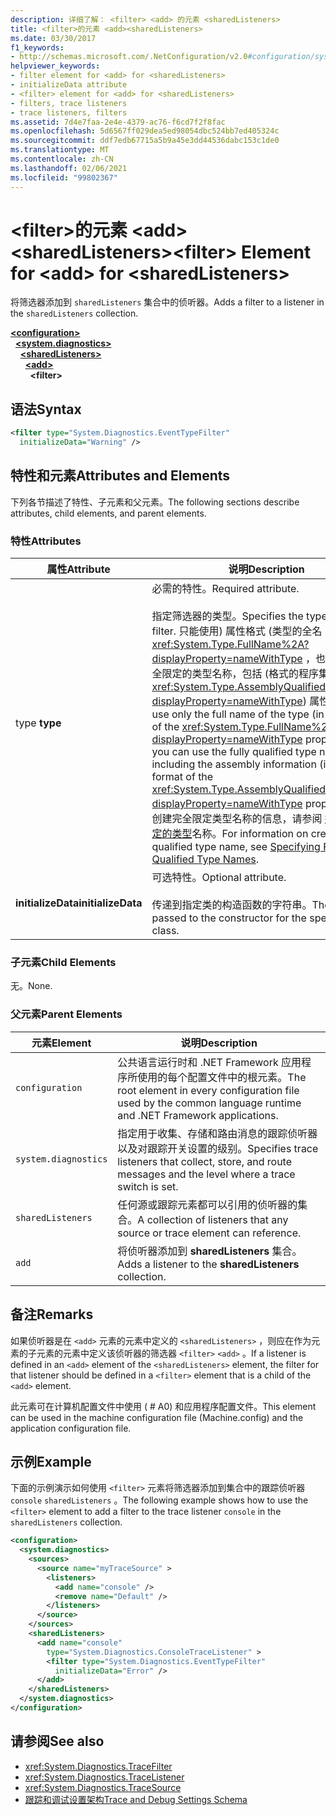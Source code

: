 ```yaml
---
description: 详细了解： <filter> <add> 的元素 <sharedListeners>
title: <filter>的元素 <add><sharedListeners>
ms.date: 03/30/2017
f1_keywords:
- http://schemas.microsoft.com/.NetConfiguration/v2.0#configuration/system.diagnostics/sharedListeners/add/filter
helpviewer_keywords:
- filter element for <add> for <sharedListeners>
- initializeData attribute
- <filter> element for <add> for <sharedListeners>
- filters, trace listeners
- trace listeners, filters
ms.assetid: 7d4e7faa-2e4e-4379-ac76-f6cd7f2f8fac
ms.openlocfilehash: 5d6567ff029dea5ed98054dbc524bb7ed405324c
ms.sourcegitcommit: ddf7edb67715a5b9a45e3dd44536dabc153c1de0
ms.translationtype: MT
ms.contentlocale: zh-CN
ms.lasthandoff: 02/06/2021
ms.locfileid: "99802367"
---
```

# <a name="filter-element-for-add-for-sharedlisteners"></a><span data-ttu-id="48208-103">\<filter>的元素 \<add>\<sharedListeners></span><span class="sxs-lookup"><span data-stu-id="48208-103">\<filter> Element for \<add> for \<sharedListeners></span></span>

<span data-ttu-id="48208-104">将筛选器添加到 `sharedListeners` 集合中的侦听器。</span><span class="sxs-lookup"><span data-stu-id="48208-104">Adds a filter to a listener in the `sharedListeners` collection.</span></span>  

[**\<configuration>**](../configuration-element.md)\
&nbsp;&nbsp;[**\<system.diagnostics>**](system-diagnostics-element.md)\
&nbsp;&nbsp;&nbsp;&nbsp;[**\<sharedListeners>**](sharedlisteners-element.md)\
&nbsp;&nbsp;&nbsp;&nbsp;&nbsp;&nbsp;[**\<add>**](add-element-for-sharedlisteners.md)\
&nbsp;&nbsp;&nbsp;&nbsp;&nbsp;&nbsp;&nbsp;&nbsp;**\<filter>**

## <a name="syntax"></a><span data-ttu-id="48208-105">语法</span><span class="sxs-lookup"><span data-stu-id="48208-105">Syntax</span></span>  
  
```xml  
<filter type="System.Diagnostics.EventTypeFilter"
  initializeData="Warning" />  
```  
  
## <a name="attributes-and-elements"></a><span data-ttu-id="48208-106">特性和元素</span><span class="sxs-lookup"><span data-stu-id="48208-106">Attributes and Elements</span></span>  

 <span data-ttu-id="48208-107">下列各节描述了特性、子元素和父元素。</span><span class="sxs-lookup"><span data-stu-id="48208-107">The following sections describe attributes, child elements, and parent elements.</span></span>  
  
### <a name="attributes"></a><span data-ttu-id="48208-108">特性</span><span class="sxs-lookup"><span data-stu-id="48208-108">Attributes</span></span>  
  
|<span data-ttu-id="48208-109">属性</span><span class="sxs-lookup"><span data-stu-id="48208-109">Attribute</span></span>|<span data-ttu-id="48208-110">说明</span><span class="sxs-lookup"><span data-stu-id="48208-110">Description</span></span>|  
|---------------|-----------------|  
|<span data-ttu-id="48208-111">type </span><span class="sxs-lookup"><span data-stu-id="48208-111">**type**</span></span>|<span data-ttu-id="48208-112">必需的特性。</span><span class="sxs-lookup"><span data-stu-id="48208-112">Required attribute.</span></span><br /><br /> <span data-ttu-id="48208-113">指定筛选器的类型。</span><span class="sxs-lookup"><span data-stu-id="48208-113">Specifies the type of the filter.</span></span> <span data-ttu-id="48208-114">只能使用) 属性格式 (类型的全名 <xref:System.Type.FullName%2A?displayProperty=nameWithType> ，也可以使用完全限定的类型名称，包括 (格式的程序集信息， <xref:System.Type.AssemblyQualifiedName%2A?displayProperty=nameWithType>) 属性。</span><span class="sxs-lookup"><span data-stu-id="48208-114">You can use only the full name of the type (in the format of the <xref:System.Type.FullName%2A?displayProperty=nameWithType> property), or you can use the fully qualified type name including the assembly information (in the format of the <xref:System.Type.AssemblyQualifiedName%2A?displayProperty=nameWithType> property).</span></span> <span data-ttu-id="48208-115">有关创建完全限定类型名称的信息，请参阅 [指定完全限定的类型](../../../reflection-and-codedom/specifying-fully-qualified-type-names.md)名称。</span><span class="sxs-lookup"><span data-stu-id="48208-115">For information on creating a fully qualified type name, see [Specifying Fully Qualified Type Names](../../../reflection-and-codedom/specifying-fully-qualified-type-names.md).</span></span>|  
|<span data-ttu-id="48208-116">**initializeData**</span><span class="sxs-lookup"><span data-stu-id="48208-116">**initializeData**</span></span>|<span data-ttu-id="48208-117">可选特性。</span><span class="sxs-lookup"><span data-stu-id="48208-117">Optional attribute.</span></span><br /><br /> <span data-ttu-id="48208-118">传递到指定类的构造函数的字符串。</span><span class="sxs-lookup"><span data-stu-id="48208-118">The string passed to the constructor for the specified class.</span></span>|  
  
### <a name="child-elements"></a><span data-ttu-id="48208-119">子元素</span><span class="sxs-lookup"><span data-stu-id="48208-119">Child Elements</span></span>  

 <span data-ttu-id="48208-120">无。</span><span class="sxs-lookup"><span data-stu-id="48208-120">None.</span></span>  
  
### <a name="parent-elements"></a><span data-ttu-id="48208-121">父元素</span><span class="sxs-lookup"><span data-stu-id="48208-121">Parent Elements</span></span>  
  
|<span data-ttu-id="48208-122">元素</span><span class="sxs-lookup"><span data-stu-id="48208-122">Element</span></span>|<span data-ttu-id="48208-123">说明</span><span class="sxs-lookup"><span data-stu-id="48208-123">Description</span></span>|  
|-------------|-----------------|  
|`configuration`|<span data-ttu-id="48208-124">公共语言运行时和 .NET Framework 应用程序所使用的每个配置文件中的根元素。</span><span class="sxs-lookup"><span data-stu-id="48208-124">The root element in every configuration file used by the common language runtime and .NET Framework applications.</span></span>|  
|`system.diagnostics`|<span data-ttu-id="48208-125">指定用于收集、存储和路由消息的跟踪侦听器以及对跟踪开关设置的级别。</span><span class="sxs-lookup"><span data-stu-id="48208-125">Specifies trace listeners that collect, store, and route messages and the level where a trace switch is set.</span></span>|  
|`sharedListeners`|<span data-ttu-id="48208-126">任何源或跟踪元素都可以引用的侦听器的集合。</span><span class="sxs-lookup"><span data-stu-id="48208-126">A collection of listeners that any source or trace element can reference.</span></span>|  
|`add`|<span data-ttu-id="48208-127">将侦听器添加到 **sharedListeners** 集合。</span><span class="sxs-lookup"><span data-stu-id="48208-127">Adds a listener to the **sharedListeners** collection.</span></span>|  
  
## <a name="remarks"></a><span data-ttu-id="48208-128">备注</span><span class="sxs-lookup"><span data-stu-id="48208-128">Remarks</span></span>  

 <span data-ttu-id="48208-129">如果侦听器是在 `<add>` 元素的元素中定义的 `<sharedListeners>` ，则应在作为元素的子元素的元素中定义该侦听器的筛选器 `<filter>` `<add>` 。</span><span class="sxs-lookup"><span data-stu-id="48208-129">If a listener is defined in an `<add>` element of the `<sharedListeners>` element, the filter for that listener should be defined in a `<filter>` element that is a child of the `<add>` element.</span></span>  
  
 <span data-ttu-id="48208-130">此元素可在计算机配置文件中使用 ( # A0) 和应用程序配置文件。</span><span class="sxs-lookup"><span data-stu-id="48208-130">This element can be used in the machine configuration file (Machine.config) and the application configuration file.</span></span>  
  
## <a name="example"></a><span data-ttu-id="48208-131">示例</span><span class="sxs-lookup"><span data-stu-id="48208-131">Example</span></span>  

 <span data-ttu-id="48208-132">下面的示例演示如何使用 `<filter>` 元素将筛选器添加到集合中的跟踪侦听器 `console` `sharedListeners` 。</span><span class="sxs-lookup"><span data-stu-id="48208-132">The following example shows how to use the `<filter>` element to add a filter to the trace listener `console` in the `sharedListeners` collection.</span></span>  
  
```xml  
<configuration>  
  <system.diagnostics>  
    <sources>  
      <source name="myTraceSource" >  
        <listeners>  
          <add name="console" />  
          <remove name="Default" />  
        </listeners>  
      </source>  
    </sources>  
    <sharedListeners>  
      <add name="console"
        type="System.Diagnostics.ConsoleTraceListener" >  
        <filter type="System.Diagnostics.EventTypeFilter"
          initializeData="Error" />  
      </add>  
    </sharedListeners>  
  </system.diagnostics>  
</configuration>  
```  
  
## <a name="see-also"></a><span data-ttu-id="48208-133">请参阅</span><span class="sxs-lookup"><span data-stu-id="48208-133">See also</span></span>

- <xref:System.Diagnostics.TraceFilter>
- <xref:System.Diagnostics.TraceListener>
- <xref:System.Diagnostics.TraceSource>
- [<span data-ttu-id="48208-134">跟踪和调试设置架构</span><span class="sxs-lookup"><span data-stu-id="48208-134">Trace and Debug Settings Schema</span></span>](index.md)

